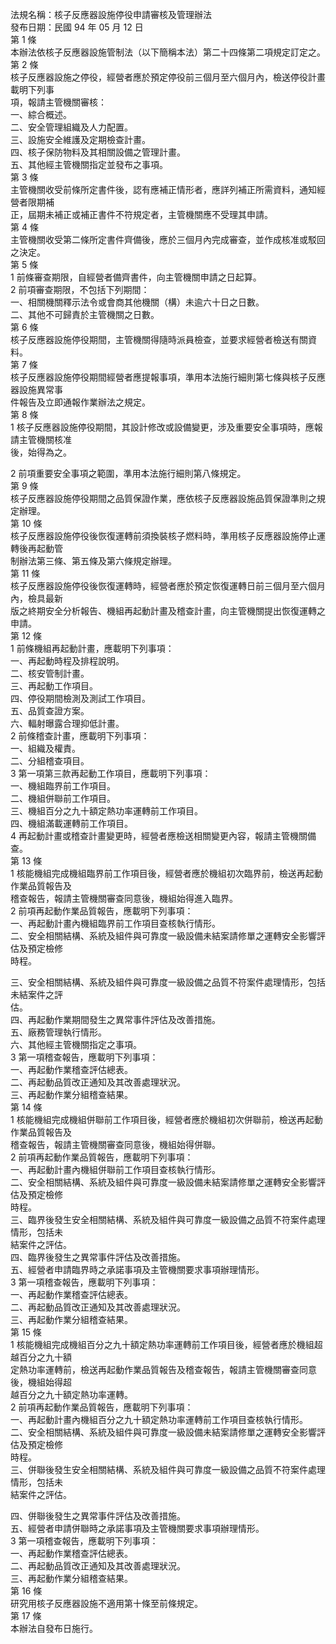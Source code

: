 法規名稱：核子反應器設施停役申請審核及管理辦法  
發布日期：民國 94 年 05 月 12 日  
第 1 條  
本辦法依核子反應器設施管制法（以下簡稱本法）第二十四條第二項規定訂定之。  
第 2 條  
核子反應器設施之停役，經營者應於預定停役前三個月至六個月內，檢送停役計畫載明下列事  
項，報請主管機關審核：  
一、綜合概述。  
二、安全管理組織及人力配置。  
三、設施安全維護及定期檢查計畫。  
四、核子保防物料及其相關設備之管理計畫。  
五、其他經主管機關指定並發布之事項。  
第 3 條  
主管機關收受前條所定書件後，認有應補正情形者，應詳列補正所需資料，通知經營者限期補  
正，屆期未補正或補正書件不符規定者，主管機關應不受理其申請。  
第 4 條  
主管機關收受第二條所定書件齊備後，應於三個月內完成審查，並作成核准或駁回之決定。  
第 5 條  
1 前條審查期限，自經營者備齊書件，向主管機關申請之日起算。  
2 前項審查期限，不包括下列期間：  
一、相關機關釋示法令或會商其他機關（構）未逾六十日之日數。  
二、其他不可歸責於主管機關之日數。  
第 6 條  
核子反應器設施停役期間，主管機關得隨時派員檢查，並要求經營者檢送有關資料。  
第 7 條  
核子反應器設施停役期間經營者應提報事項，準用本法施行細則第七條與核子反應器設施異常事  
件報告及立即通報作業辦法之規定。  
第 8 條  
1 核子反應器設施停役期間，其設計修改或設備變更，涉及重要安全事項時，應報請主管機關核准  
後，始得為之。  


2 前項重要安全事項之範圍，準用本法施行細則第八條規定。  
第 9 條  
核子反應器設施停役期間之品質保證作業，應依核子反應器設施品質保證準則之規定辦理。  
第 10 條  
核子反應器設施停役後恢復運轉前須換裝核子燃料時，準用核子反應器設施停止運轉後再起動管  
制辦法第三條、第五條及第六條規定辦理。  
第 11 條  
核子反應器設施停役後恢復運轉時，經營者應於預定恢復運轉日前三個月至六個月內，檢具最新  
版之終期安全分析報告、機組再起動計畫及稽查計畫，向主管機關提出恢復運轉之申請。  
第 12 條  
1 前條機組再起動計畫，應載明下列事項：  
一、再起動時程及排程說明。  
二、核安管制計畫。  
三、再起動工作項目。  
四、停役期間檢測及測試工作項目。  
五、品質查證方案。  
六、輻射曝露合理抑低計畫。  
2 前條稽查計畫，應載明下列事項：  
一、組織及權責。  
二、分組稽查項目。  
3 第一項第三款再起動工作項目，應載明下列事項：  
一、機組臨界前工作項目。  
二、機組併聯前工作項目。  
三、機組百分之九十額定熱功率運轉前工作項目。  
四、機組滿載運轉前工作項目。  
4 再起動計畫或稽查計畫變更時，經營者應檢送相關變更內容，報請主管機關備查。  
第 13 條  
1 核能機組完成機組臨界前工作項目後，經營者應於機組初次臨界前，檢送再起動作業品質報告及  
稽查報告，報請主管機關審查同意後，機組始得進入臨界。  
2 前項再起動作業品質報告，應載明下列事項：  
一、再起動計畫內機組臨界前工作項目查核執行情形。  
二、安全相關結構、系統及組件與可靠度一級設備未結案請修單之運轉安全影響評估及預定檢修  
時程。  


三、安全相關結構、系統及組件與可靠度一級設備之品質不符案件處理情形，包括未結案件之評  
估。  
四、再起動作業期間發生之異常事件評估及改善措施。  
五、廠務管理執行情形。  
六、其他經主管機關指定之事項。  
3 第一項稽查報告，應載明下列事項：  
一、再起動作業稽查評估總表。  
二、再起動品質改正通知及其改善處理狀況。  
三、再起動作業分組稽查結果。  
第 14 條  
1 核能機組完成機組併聯前工作項目後，經營者應於機組初次併聯前，檢送再起動作業品質報告及  
稽查報告，報請主管機關審查同意後，機組始得併聯。  
2 前項再起動作業品質報告，應載明下列事項：  
一、再起動計畫內機組併聯前工作項目查核執行情形。  
二、安全相關結構、系統及組件與可靠度一級設備未結案請修單之運轉安全影響評估及預定檢修  
時程。  
三、臨界後發生安全相關結構、系統及組件與可靠度一級設備之品質不符案件處理情形，包括未  
結案件之評估。  
四、臨界後發生之異常事件評估及改善措施。  
五、經營者申請臨界時之承諾事項及主管機關要求事項辦理情形。  
3 第一項稽查報告，應載明下列事項：  
一、再起動作業稽查評估總表。  
二、再起動品質改正通知及其改善處理狀況。  
三、再起動作業分組稽查結果。  
第 15 條  
1 核能機組完成機組百分之九十額定熱功率運轉前工作項目後，經營者應於機組超越百分之九十額  
定熱功率運轉前，檢送再起動作業品質報告及稽查報告，報請主管機關審查同意後，機組始得超  
越百分之九十額定熱功率運轉。  
2 前項再起動作業品質報告，應載明下列事項：  
一、再起動計畫內機組百分之九十額定熱功率運轉前工作項目查核執行情形。  
二、安全相關結構、系統及組件與可靠度一級設備未結案請修單之運轉安全影響評估及預定檢修  
時程。  
三、併聯後發生安全相關結構、系統及組件與可靠度一級設備之品質不符案件處理情形，包括未  
結案件之評估。  


四、併聯後發生之異常事件評估及改善措施。  
五、經營者申請併聯時之承諾事項及主管機關要求事項辦理情形。  
3 第一項稽查報告，應載明下列事項：  
一、再起動作業稽查評估總表。  
二、再起動品質改正通知及其改善處理狀況。  
三、再起動作業分組稽查結果。  
第 16 條  
研究用核子反應器設施不適用第十條至前條規定。  
第 17 條  
本辦法自發布日施行。  


